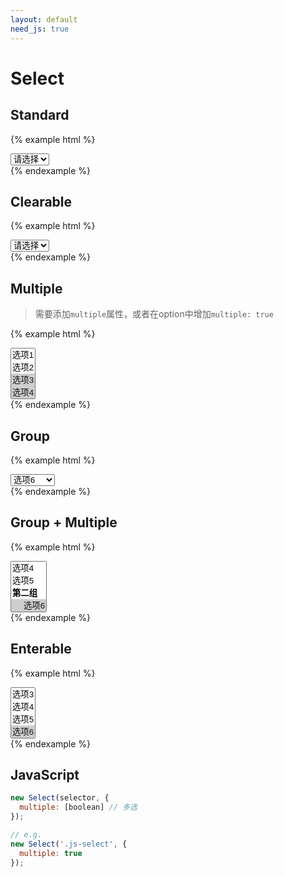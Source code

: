 ```yaml
---
layout: default
need_js: true
---
```



# Select


## Standard

{% example html %}
<div class="ui-control-wrap">
  <select name="select" class="ui-select ui-form-control js-select">
    <option value="">请选择</option>
    <option value="1">选项1</option>
    <option value="2">选项2</option>
    <option value="3">选项3</option>
  </select>
</div>
{% endexample %}

## Clearable

{% example html %}
<div class="ui-control-wrap">
  <select name="select" class="ui-select ui-form-control js-select" data-clearable>
    <option value="">请选择</option>
    <option value="1">选项1</option>
    <option value="2">选项2</option>
    <option value="3">选项3</option>
  </select>
</div>
{% endexample %}


## Multiple

> 需要添加`multiple`属性，或者在option中增加`multiple: true`

{% example html %}
<div class="ui-control-wrap">
  <select name="multi" class="ui-select ui-form-control js-select" multiple>
    <option value="1">选项1</option>
    <option value="2">选项2</option>
    <option value="3" selected>选项3</option>
    <option value="4" selected>选项4</option>
    <option value="5" selected>选项5</option>
    <option value="6">选项6</option>
    <option value="7">选项7</option>
  </select>
</div>
{% endexample %}

## Group

{% example html %}
<div class="ui-control-wrap">
  <select name="group" class="js-select ui-select ui-form-control">
    <optgroup label="第一组">
      <option value="1">选项1</option>
      <option value="2">选项2</option>
      <option value="3">选项3</option>
    </optgroup>
    <option value="4">选项4</option>
    <option value="5">选项5</option>
    <optgroup label="第二组">
      <option selected value="6">选项6</option>
      <option value="7">选项7</option>
    </optgroup>
  </select>
</div>
{% endexample %}

## Group + Multiple

{% example html %}
<div class="ui-control-wrap">
  <select name="group2" class="ui-select ui-form-control js-select" multiple>
    <optgroup label="第一组">
      <option value="1">选项1</option>
      <option value="2">选项2</option>
      <option value="3">选项3</option>
    </optgroup>
    <option value="4">选项4</option>
    <option value="5">选项5</option>
    <optgroup label="第二组">
      <option selected value="6">选项6</option>
      <option value="7">选项7</option>
    </optgroup>
  </select>
</div>
{% endexample %}


## Enterable

{% example html %}
<div class="ui-control-wrap">
  <select name="group2" class="ui-select ui-form-control js-select" multiple data-enterable>
    <option value="1">选项1</option>
    <option value="2">选项2</option>
    <option value="3">选项3</option>
    <option value="4">选项4</option>
    <option value="5">选项5</option>
    <option selected value="6">选项6</option>
    <option value="7">选项7</option>
  </select>
</div>
{% endexample %}

## JavaScript

```javascript
new Select(selector, {
  multiple: [boolean] // 多选
});

// e.g.
new Select('.js-select', {
  multiple: true
});
```